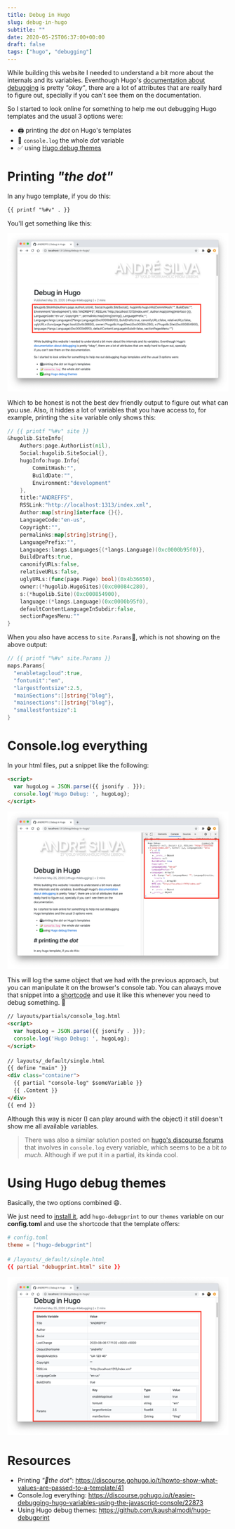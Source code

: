 ```yaml
---
title: Debug in Hugo
slug: debug-in-hugo
subtitle: ""
date: 2020-05-25T06:37:00+00:00
draft: false
tags: ["hugo", "debugging"]
---
```



While building this website I needed to understand a bit more about the internals and its variables. Eventhough Hugo's [documentation about debugging](https://gohugo.io/templates/template-debugging/) is pretty _"okay"_, there are a lot of attributes that are really hard to figure out, specially if you can't see them on the documentation.

So I started to look online for something to help me out debugging Hugo templates and the usual 3 options were:

- 🖨 printing _the dot_ on Hugo's templates
- 📝 `console.log` the whole _dot_ variable
- ✅ using [Hugo debug themes](https://github.com/kaushalmodi/hugo-debugprint)

# Printing _"the dot"_

In any hugo template, if you do this:

```html
{{ printf "%#v" . }}
```

You'll get something like this:

![Opt1: printf dot var](printf_v.png)

Which to be honest is not the best dev friendly output to figure out what can you use. Also, it hiddes a lot of variables that you have access to, for example, printing the ```site``` variable only shows this:

```go
// {{ printf "%#v" site }}
&hugolib.SiteInfo{
	Authors:page.AuthorList(nil),
	Social:hugolib.SiteSocial{},
	hugoInfo:hugo.Info{
		CommitHash:"",
		BuildDate:"",
		Environment:"development"
	},
	title:"ANDREFFS",
	RSSLink:"http://localhost:1313/index.xml",
	Author:map[string]interface {}{},
	LanguageCode:"en-us",
	Copyright:"",
	permalinks:map[string]string{},
	LanguagePrefix:"",
	Languages:langs.Languages{(*langs.Language)(0xc0000b95f0)},
	BuildDrafts:true,
	canonifyURLs:false,
	relativeURLs:false,
	uglyURLs:(func(page.Page) bool)(0x4b36650),
	owner:(*hugolib.HugoSites)(0xc00084c280),
	s:(*hugolib.Site)(0xc000854900),
	language:(*langs.Language)(0xc0000b95f0),
	defaultContentLanguageInSubdir:false,
	sectionPagesMenu:""
}
```
When you also have access to ```site.Params```, which is not showing on the above output:

```go
// {{ printf "%#v" site.Params }}
maps.Params{
  "enabletagcloud":true,
  "fontunit":"em",
  "largestfontsize":2.5,
  "mainSections":[]string{"blog"},
  "mainsections":[]string{"blog"},
  "smallestfontsize":1
}
```

# Console.log everything

In your html files, put a snippet like the following:

```html
<script>
  var hugoLog = JSON.parse({{ jsonify . }});
  console.log('Hugo Debug: ', hugoLog);
</script>
```
![Opt2: console.log dot var](console_log.png)

This will log the same object that we had with the previous approach, but you can manipulate it on the browser's console tab. You can always move that snippet into a [shortcode](https://gohugo.io/content-management/shortcodes/) and use it like this whenever you need to debug something. 🤔

```html
// layouts/partials/console_log.html
<script>
  var hugoLog = JSON.parse({{ jsonify . }});
  console.log('Hugo Debug: ', hugoLog);
</script>

// layouts/_default/single.html
{{ define "main" }}
<div class="container">
  {{ partial "console-log" $someVariable }}
  {{ .Content }}
</div>
{{ end }}
```

Although this way is nicer (I can play around with the object) it still doesn't show me all available variables.

> There was also a similar solution posted on [hugo's discourse forums](https://discourse.gohugo.io/t/need-better-debugging-support/12071/2) that involves in `console.log` every variable, which seems to be a bit _to much_. Although if we put it in a partial, its kinda cool.

# Using Hugo debug themes

Basically, the two options combined 😄.

We just need to [install it](https://github.com/kaushalmodi/hugo-debugprint#usage), add `hugo-debugprint` to our `themes` variable on our **config.toml** and use the shortcode that the template offers:

```toml
# config.toml
theme = ["hugo-debugprint"]

# /layouts/_default/single.html
{{ partial "debugprint.html" site }}
```

![Opt3: hugo debugprint theme](debugprint.png)


# Resources
- Printing _"the dot"_: https://discourse.gohugo.io/t/howto-show-what-values-are-passed-to-a-template/41
- Console.log everything: https://discourse.gohugo.io/t/easier-debugging-hugo-variables-using-the-javascript-console/22873
- Using Hugo debug themes: https://github.com/kaushalmodi/hugo-debugprint
